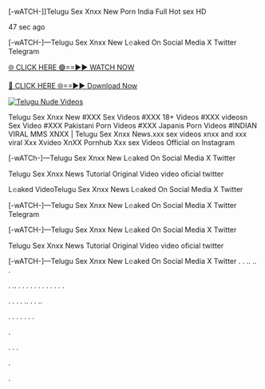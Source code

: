 [-wATCH-]]Telugu Sex Xnxx New Porn India Full Hot sex HD

47 sec ago

[-wATCH-]—Telugu Sex Xnxx New L𝚎aked On Social Media X Twitter Telegram

[🌐 CLICK HERE 🟢==►► WATCH NOW](https://viral-xone.blogspot.com/2025/01/valovideo.html)

[🔴 CLICK HERE 🌐==►► Download Now](https://viral-xone.blogspot.com/2025/01/valovideo.html)

[![Telugu Nude Videos](https://i.imgur.com/dJHk4Zq.gif)](https://viral-xone.blogspot.com/2025/01/valovideo.html)

Telugu Sex Xnxx New #XXX Sex Videos #XXX 18+ Videos #XXX videosn Sex Video #XXX Pakistani Porn Videos #XXX Japanis Porn Videos #INDIAN VIRAL MMS XNXX | Telugu Sex Xnxx News.xxx sex videos xnxx and xxx viral Xxx Xvideo XnXX Pornhub Xxx sex Videos Official on Instagram

[-wATCh-]—Telugu Sex Xnxx New L𝚎aked On Social Media X Twitter

Telugu Sex Xnxx News Tutorial Original Video video oficial twitter

L𝚎aked VideoTelugu Sex Xnxx News L𝚎aked On Social Media X Twitter

[-wATCH-]—Telugu Sex Xnxx New L𝚎aked On Social Media X Twitter Telegram

[-wATCH-]—Telugu Sex Xnxx New L𝚎aked On Social Media X Twitter

Telugu Sex Xnxx News Tutorial Original Video video oficial twitter

[-wATCH-]—Telugu Sex Xnxx New L𝚎aked On Social Media X Twitter
.
.
..
..
.

.
..
.
.
.
.
.
.
.
.
.
.
.
.

.
.
.
.
..
.
.
..




.
.
.
.
.
.
.

.

.
.
.

.

.
